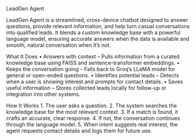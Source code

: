 LeadGen Agent

LeadGen Agent is a streamlined, cross-device chatbot designed to answer questions, provide relevant information, and help turn casual conversations into qualified leads. It blends a custom knowledge base with a powerful language model, ensuring accurate answers when the data is available and smooth, natural conversation when it’s not.

What It Does
	•	Answers with context – Pulls information from a curated knowledge base using FAISS and sentence-transformer embeddings.
	•	Keeps the conversation going – Falls back to Groq’s LLaMA model for general or open-ended questions.
	•	Identifies potential leads – Detects when a user is showing interest and prompts for contact details.
	•	Saves useful information – Stores collected leads locally for follow-up or integration into other systems.

How It Works
	1.	The user asks a question.
	2.	The system searches the knowledge base for the most relevant context.
	3.	If a match is found, it crafts an accurate, clear response.
	4.	If not, the conversation continues through the language model.
	5.	When intent suggests real interest, the agent requests contact details and logs them for future use.




